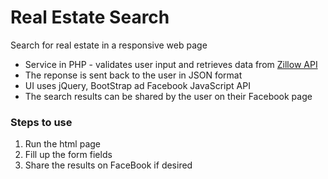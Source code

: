 # Real Estate Search

Search for real estate in a responsive web page

  - Service in PHP - validates user input and retrieves data from [Zillow API](http://www.zillow.com/howto/api/APIOverview.htm)
  - The reponse is sent back to the user in JSON format
  - UI uses jQuery, BootStrap ad Facebook JavaScript API
  - The search results can be shared by the user on their Facebook page

### Steps to use
1. Run the html page
2. Fill up the form fields
3. Share the results on FaceBook if desired